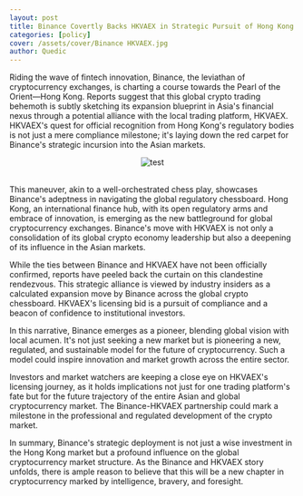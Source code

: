 ```yaml
---
layout: post
title: Binance Covertly Backs HKVAEX in Strategic Pursuit of Hong Kong's First Crypto Exchange License
categories: [policy]
cover: /assets/cover/Binance HKVAEX.jpg
author: Quedic
---
```


Riding the wave of fintech innovation, Binance, the leviathan of cryptocurrency exchanges, is charting a course towards the Pearl of the Orient—Hong Kong. Reports suggest that this global crypto trading behemoth is subtly sketching its expansion blueprint in Asia's financial nexus through a potential alliance with the local trading platform, HKVAEX. HKVAEX's quest for official recognition from Hong Kong's regulatory bodies is not just a mere compliance milestone; it's laying down the red carpet for Binance's strategic incursion into the Asian markets.

<center><img src="https://substackcdn.com/image/fetch/w_1456,c_limit,f_webp,q_auto:good,fl_progressive:steep/https%3A%2F%2Fbucketeer-e05bbc84-baa3-437e-9518-adb32be77984.s3.amazonaws.com%2Fpublic%2Fimages%2Ffac1993e-2e42-476e-8690-9575a512c0d3_1275x763.png" title="test"></center>
<br>

This maneuver, akin to a well-orchestrated chess play, showcases Binance's adeptness in navigating the global regulatory chessboard. Hong Kong, an international finance hub, with its open regulatory arms and embrace of innovation, is emerging as the new battleground for global cryptocurrency exchanges. Binance's move with HKVAEX is not only a consolidation of its global crypto economy leadership but also a deepening of its influence in the Asian markets.

While the ties between Binance and HKVAEX have not been officially confirmed, reports have peeled back the curtain on this clandestine rendezvous. This strategic alliance is viewed by industry insiders as a calculated expansion move by Binance across the global crypto chessboard. HKVAEX's licensing bid is a pursuit of compliance and a beacon of confidence to institutional investors.

In this narrative, Binance emerges as a pioneer, blending global vision with local acumen. It's not just seeking a new market but is pioneering a new, regulated, and sustainable model for the future of cryptocurrency. Such a model could inspire innovation and market growth across the entire sector.

Investors and market watchers are keeping a close eye on HKVAEX's licensing journey, as it holds implications not just for one trading platform's fate but for the future trajectory of the entire Asian and global cryptocurrency market. The Binance-HKVAEX partnership could mark a milestone in the professional and regulated development of the crypto market.

In summary, Binance's strategic deployment is not just a wise investment in the Hong Kong market but a profound influence on the global cryptocurrency market structure. As the Binance and HKVAEX story unfolds, there is ample reason to believe that this will be a new chapter in cryptocurrency marked by intelligence, bravery, and foresight.
